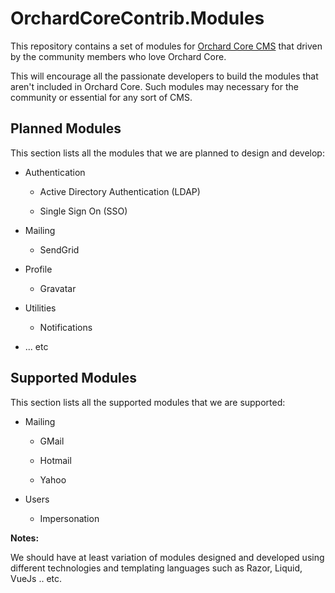 # OrchardCoreContrib.Modules

This repository contains a set of modules for [Orchard Core CMS](https://github.com/OrchardCMS/OrchardCore) that driven by the community members who love Orchard Core.

This will encourage all the passionate developers to build the modules that aren't included in Orchard Core. Such modules may necessary for the community or essential for any sort of CMS.

## Planned Modules

This section lists all the modules that we are planned to design and develop:

- Authentication

    - Active Directory Authentication (LDAP)

    - Single Sign On (SSO)

- Mailing

    - SendGrid

- Profile

    - Gravatar

- Utilities

    - Notifications

- ... etc

## Supported Modules

This section lists all the supported modules that we are supported:

- Mailing
    - GMail

    - Hotmail
    
    - Yahoo
    
- Users

    - Impersonation

**Notes:**

We should have at least variation of modules designed and developed using different technologies and templating languages such as Razor, Liquid, VueJs .. etc.
